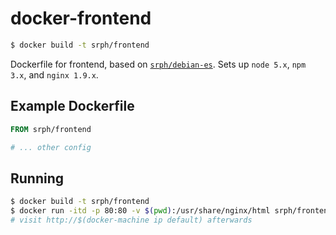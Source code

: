 # docker-frontend
```bash
$ docker build -t srph/frontend
```
Dockerfile for frontend, based on [`srph/debian-es`](https://github.com/srph/docker-debian-es). Sets up `node 5.x`, `npm 3.x`, and `nginx 1.9.x`.

## Example Dockerfile
```Dockerfile
FROM srph/frontend

# ... other config
```

## Running
```bash
$ docker build -t srph/frontend
$ docker run -itd -p 80:80 -v $(pwd):/usr/share/nginx/html srph/frontend
# visit http://$(docker-machine ip default) afterwards
```